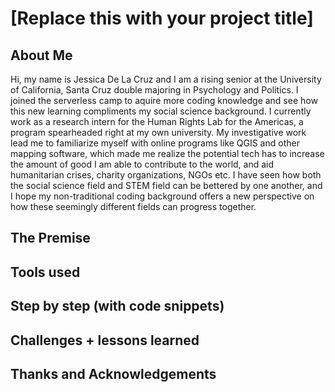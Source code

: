 # [Replace this with your project title]

## About Me 
Hi, my name is Jessica De La Cruz and I am a rising senior at the University of California, Santa Cruz double majoring in Psychology and Politics. I joined the serverless camp to aquire more coding knowledge and see how this new learning compliments my social science background. I currently work as a research intern for the Human Rights Lab for the Americas, a program spearheaded right at my own university. My investigative work lead me to familiarize myself with online programs like QGIS and other mapping software, which made me realize the potential tech has to increase the amount of good I am able to contribute to the world, and aid humanitarian crises, charity organizations, NGOs etc. I have seen how both the social science field and STEM field can be bettered by one another, and I hope my non-traditional coding background offers a new perspective on how these seemingly different fields can progress together.

## The Premise

## Tools used

## Step by step (with code snippets)

## Challenges + lessons learned

## Thanks and Acknowledgements
